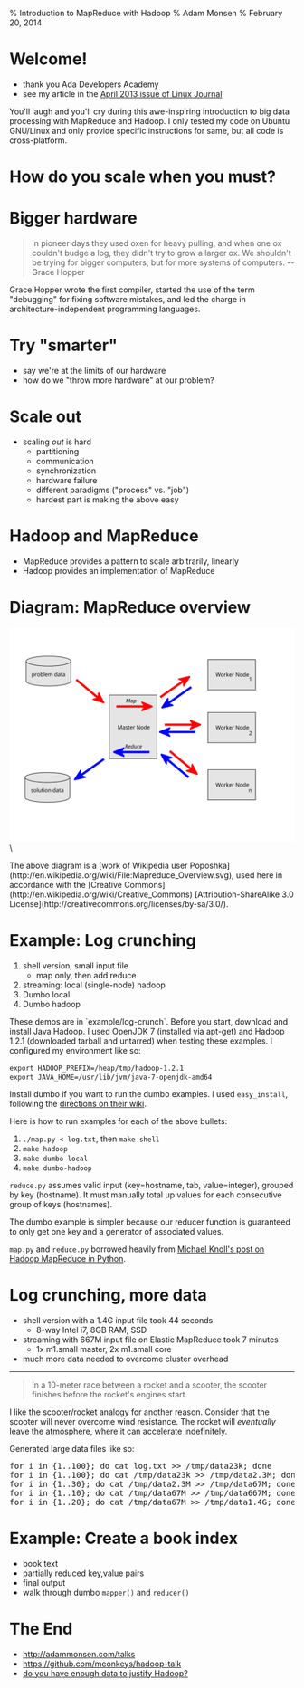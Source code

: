 % Introduction to MapReduce with Hadoop
% Adam Monsen
% February 20, 2014

# Welcome!

<!--
For: ADA Community Contact event
Target audience experience level: beginner
-->

- thank you Ada Developers Academy
- see my article in the [April 2013 issue of Linux Journal](http://www.linuxjournal.com/content/april-2013-issue-linux-journal-high-performance-computing)

<div class="handout">
You'll laugh and you'll cry during this awe-inspiring introduction to big data
processing with MapReduce and Hadoop. I only tested my code on Ubuntu GNU/Linux
and only provide specific instructions for same, but all code is cross-platform.
</div>

# How do you scale when you must?

# Bigger hardware

> In pioneer days they used oxen for heavy pulling, and when one ox couldn't
> budge a log, they didn't try to grow a larger ox. We shouldn't be trying for
> bigger computers, but for more systems of computers. --Grace Hopper

<div class="handout">
Grace Hopper wrote the first compiler, started the use of the term "debugging"
for fixing software mistakes, and led the charge in architecture-independent
  programming languages.
</div>

# Try "smarter"

- say we're at the limits of our hardware
- how do we "throw more hardware" at our problem?

# Scale out

- scaling _out_ is hard
    - partitioning
    - communication
    - synchronization
    - hardware failure
    - different paradigms ("process" vs. "job")
    - hardest part is making the above easy

# Hadoop and MapReduce

- MapReduce provides a pattern to scale arbitrarily, linearly
- Hadoop provides an implementation of MapReduce

# Diagram: MapReduce overview

![MapReduce diagram](Mapreduce_Overview.svg)\ 

<div class="handout">
The above diagram is a [work of Wikipedia user Poposhka](http://en.wikipedia.org/wiki/File:Mapreduce_Overview.svg), used here in accordance with the [Creative Commons](http://en.wikipedia.org/wiki/Creative_Commons) [Attribution-ShareAlike 3.0 License](http://creativecommons.org/licenses/by-sa/3.0/).
</div>

# Example: Log crunching

1. shell version, small input file
    - map only, then add reduce
1. streaming: local (single-node) hadoop
1. Dumbo local
1. Dumbo hadoop

<div class="handout">
These demos are in `example/log-crunch`. Before you start, download and install
Java Hadoop. I used OpenJDK 7 (installed via apt-get) and Hadoop 1.2.1
(downloaded tarball and untarred) when testing these examples. I configured my
environment like so:

    export HADOOP_PREFIX=/heap/tmp/hadoop-1.2.1
    export JAVA_HOME=/usr/lib/jvm/java-7-openjdk-amd64

Install dumbo if you want to run the dumbo examples. I used `easy_install`,
following the [directions on their wiki](https://github.com/klbostee/dumbo/wiki/Building-and-installing).

Here is how to run examples for each of the above bullets:

1. `./map.py < log.txt`, then `make shell`
1. `make hadoop`
1. `make dumbo-local`
1. `make dumbo-hadoop`

`reduce.py` assumes valid input (key=hostname, tab, value=integer), grouped by
key (hostname). It must manually total up values for each consecutive group of
keys (hostnames).

The dumbo example is simpler because our reducer function is guaranteed to only
get one key and a generator of associated values.

`map.py` and `reduce.py` borrowed heavily from
[Michael Knoll's post on Hadoop MapReduce in Python](http://www.michael-noll.com/tutorials/writing-an-hadoop-mapreduce-program-in-python/).
</div>

# Log crunching, more data

- shell version with a 1.4G input file took 44 seconds
    - 8-way Intel i7, 8GB RAM, SSD
- streaming with 667M input file on Elastic MapReduce took 7 minutes
    - 1x m1.small master, 2x m1.small core
- much more data needed to overcome cluster overhead

<hr />

> In a 10-meter race between a rocket and a scooter, the scooter
> finishes before the rocket's engines start.

<div class="handout">
<p>I like the scooter/rocket analogy for another reason.
Consider that the scooter will never overcome wind resistance. The
rocket will <em>eventually</em> leave the atmosphere, where it can
accelerate indefinitely.</p>
<p>Generated large data files like so:</p>
<pre>
for i in {1..100}; do cat log.txt &gt;&gt; /tmp/data23k; done
for i in {1..100}; do cat /tmp/data23k &gt;&gt; /tmp/data2.3M; done
for i in {1..30}; do cat /tmp/data2.3M &gt;&gt; /tmp/data67M; done
for i in {1..10}; do cat /tmp/data67M &gt;&gt; /tmp/data667M; done
for i in {1..20}; do cat /tmp/data67M &gt;&gt; /tmp/data1.4G; done
</pre>
</div>

# Example: Create a book index

- book text
- partially reduced key,value pairs
- final output
- walk through dumbo `mapper()` and `reducer()`

# The End

* <http://adammonsen.com/talks>
* <https://github.com/meonkeys/hadoop-talk>
* [do you have enough data to justify Hadoop?](http://www.chrisstucchio.com/blog/2013/hadoop_hatred.html)

<!--
vim: ft=markdown
-->
